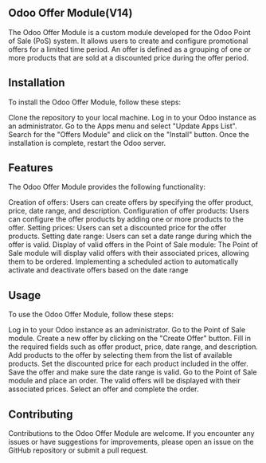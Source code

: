 
Odoo Offer Module(V14)
-----------------------------------------------------
The Odoo Offer Module is a custom module developed for the Odoo Point of Sale (PoS) system. It allows users to create and configure promotional offers for a limited time period. An offer is defined as a grouping of one or more products that are sold at a discounted price during the offer period.

Installation
-------------------------------------------------------
To install the Odoo Offer Module, follow these steps:

Clone the repository to your local machine.
Log in to your Odoo instance as an administrator.
Go to the Apps menu and select "Update Apps List".
Search for the "Offers Module" and click on the "Install" button.
Once the installation is complete, restart the Odoo server.

Features
------------------------------------------------------
The Odoo Offer Module provides the following functionality:

Creation of offers: Users can create offers by specifying the offer product, price, date range, and description.
Configuration of offer products: Users can configure the offer products by adding one or more products to the offer.
Setting prices: Users can set a discounted price for the offer products.
Setting date range: Users can set a date range during which the offer is valid.
Display of valid offers in the Point of Sale module: The Point of Sale module will display valid offers with their associated prices, allowing them to be ordered.
Implementing a scheduled action to automatically activate and deactivate offers based on the date range


Usage
------------------------------------------------------
To use the Odoo Offer Module, follow these steps:

Log in to your Odoo instance as an administrator.
Go to the Point of Sale module.
Create a new offer by clicking on the "Create Offer" button.
Fill in the required fields such as offer product, price, date range, and description.
Add products to the offer by selecting them from the list of available products.
Set the discounted price for each product included in the offer.
Save the offer and make sure the date range is valid.
Go to the Point of Sale module and place an order.
The valid offers will be displayed with their associated prices.
Select an offer and complete the order.

Contributing
------------------------------------------------------
Contributions to the Odoo Offer Module are welcome. If you encounter any issues or have suggestions for improvements, please open an issue on the GitHub repository or submit a pull request.



